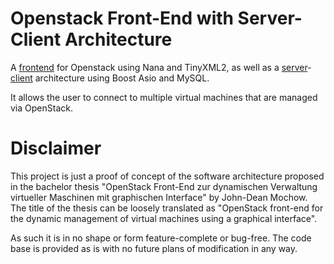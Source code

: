 # Openstack Front-End with Server-Client Architecture

A [frontend](./gui) for Openstack using Nana and TinyXML2, as well as a [server](./server)-[client](./client) architecture using Boost Asio and MySQL.

It allows the user to connect to multiple virtual machines that are managed via OpenStack.

# Disclaimer

This project is just a proof of concept of the software architecture proposed in the bachelor thesis "OpenStack Front-End zur dynamischen Verwaltung
virtueller Maschinen mit graphischen Interface" by John-Dean Mochow. The title of the thesis can be loosely translated as "OpenStack front-end for the dynamic management of 
virtual machines using a graphical interface".

As such it is in no shape or form feature-complete or bug-free. The code base is provided as is with no future plans of modification in any way.  
